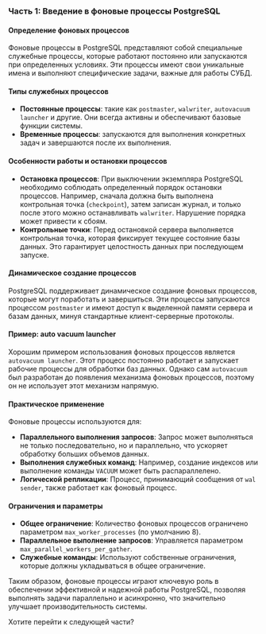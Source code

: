 ### Часть 1: Введение в фоновые процессы PostgreSQL

#### Определение фоновых процессов
Фоновые процессы в PostgreSQL представляют собой специальные служебные процессы, которые работают постоянно или запускаются при определенных условиях. Эти процессы имеют свои уникальные имена и выполняют специфические задачи, важные для работы СУБД.

#### Типы служебных процессов
- **Постоянные процессы**: такие как `postmaster`, `walwriter`, `autovacuum launcher` и другие. Они всегда активны и обеспечивают базовые функции системы.
- **Временные процессы**: запускаются для выполнения конкретных задач и завершаются после их выполнения.

#### Особенности работы и остановки процессов
- **Остановка процессов**: При выключении экземпляра PostgreSQL необходимо соблюдать определенный порядок остановки процессов. Например, сначала должна быть выполнена контрольная точка (`checkpoint`), затем записан журнал, и только после этого можно останавливать `walwriter`. Нарушение порядка может привести к сбоям.
- **Контрольные точки**: Перед остановкой сервера выполняется контрольная точка, которая фиксирует текущее состояние базы данных. Это гарантирует целостность данных при последующем запуске.

#### Динамическое создание процессов
PostgreSQL поддерживает динамическое создание фоновых процессов, которые могут поработать и завершиться. Эти процессы запускаются процессом `postmaster` и имеют доступ к выделенной памяти сервера и базам данных, минуя стандартные клиент-серверные протоколы.

#### Пример: auto vacuum launcher
Хорошим примером использования фоновых процессов является `autovacuum launcher`. Этот процесс постоянно работает и запускает рабочие процессы для обработки баз данных. Однако сам `autovacuum` был разработан до появления механизма фоновых процессов, поэтому он не использует этот механизм напрямую.

#### Практическое применение
Фоновые процессы используются для:
- **Параллельного выполнения запросов**: Запрос может выполняться не только последовательно, но и параллельно, что ускоряет обработку больших объемов данных.
- **Выполнения служебных команд**: Например, создание индексов или выполнение команды `VACUUM` может быть распараллелено.
- **Логической репликации**: Процесс, принимающий сообщения от `wal sender`, также работает как фоновый процесс.

#### Ограничения и параметры
- **Общее ограничение**: Количество фоновых процессов ограничено параметром `max_worker_processes` (по умолчанию 8).
- **Параллельное выполнение запросов**: Управляется параметром `max_parallel_workers_per_gather`.
- **Служебные команды**: Используют собственные ограничения, которые должны укладываться в общее ограничение.

Таким образом, фоновые процессы играют ключевую роль в обеспечении эффективной и надежной работы PostgreSQL, позволяя выполнять задачи параллельно и асинхронно, что значительно улучшает производительность системы.

Хотите перейти к следующей части?